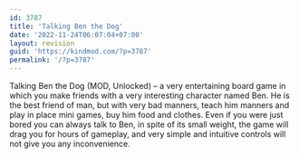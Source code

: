 ```yaml
---
id: 3787
title: 'Talking Ben the Dog'
date: '2022-11-24T06:07:04+07:00'
layout: revision
guid: 'https://kindmod.com/?p=3787'
permalink: '/?p=3787'
---
```


Talking Ben the Dog (MOD, Unlocked) – a very entertaining board game in which you make friends with a very interesting character named Ben. He is the best friend of man, but with very bad manners, teach him manners and play in place mini games, buy him food and clothes. Even if you were just bored you can always talk to Ben, in spite of its small weight, the game will drag you for hours of gameplay, and very simple and intuitive controls will not give you any inconvenience.